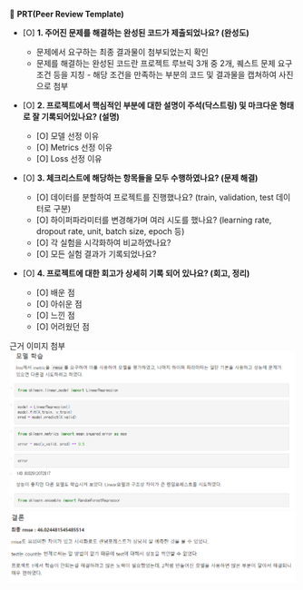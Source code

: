 🔑 **PRT(Peer Review Template)**

- [O] **1. 주어진 문제를 해결하는 완성된 코드가 제출되었나요? (완성도)**

  - 문제에서 요구하는 최종 결과물이 첨부되었는지 확인
  - 문제를 해결하는 완성된 코드란 프로젝트 루브릭 3개 중 2개,
    퀘스트 문제 요구조건 등을 지칭 - 해당 조건을 만족하는 부분의 코드 및 결과물을 캡쳐하여 사진으로 첨부

- [O] **2. 프로젝트에서 핵심적인 부분에 대한 설명이 주석(닥스트링) 및 마크다운 형태로 잘 기록되어있나요? (설명)**

  - [O] 모델 선정 이유
  - [O] Metrics 선정 이유
  - [O] Loss 선정 이유

- [O] **3. 체크리스트에 해당하는 항목들을 모두 수행하였나요? (문제 해결)**

  - [O] 데이터를 분할하여 프로젝트를 진행했나요? (train, validation, test 데이터로 구분)
  - [O] 하이퍼파라미터를 변경해가며 여러 시도를 했나요? (learning rate, dropout rate, unit, batch size, epoch 등)
  - [O] 각 실험을 시각화하여 비교하였나요?
  - [O] 모든 실험 결과가 기록되었나요?

- [O] **4. 프로젝트에 대한 회고가 상세히 기록 되어 있나요? (회고, 정리)**
  - [O] 배운 점
  - [O] 아쉬운 점
  - [O] 느낀 점
  - [O] 어려웠던 점


근거 이미지 첨부
![스샷1](s01.png)
![스샷2](s02.png)
